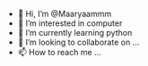 - 👋 Hi, I’m @Maaryaammm
- 👀 I’m interested in computer 
- 🌱 I’m currently learning python
- 💞️ I’m looking to collaborate on ...
- 📫 How to reach me ...

<!---
Maaryaammm/Maaryaammm is a ✨ special ✨ repository because its `README.md` (this file) appears on your GitHub profile.
You can click the Preview link to take a look at your changes.
--->
